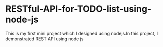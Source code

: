 # RESTful-API-for-TODO-list-using-node-js
This is my first mini project which I designed using nodejs.In this project, I demonstrated REST API using node js
